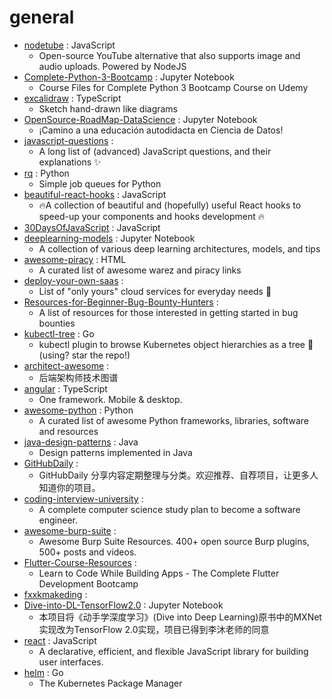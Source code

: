 # general
- [nodetube](https://github.com/mayeaux/nodetube) : JavaScript
  - Open-source YouTube alternative that also supports image and audio uploads. Powered by NodeJS
- [Complete-Python-3-Bootcamp](https://github.com/Pierian-Data/Complete-Python-3-Bootcamp) : Jupyter Notebook
  - Course Files for Complete Python 3 Bootcamp Course on Udemy
- [excalidraw](https://github.com/excalidraw/excalidraw) : TypeScript
  - Sketch hand-drawn like diagrams
- [OpenSource-RoadMap-DataScience](https://github.com/DataScienceResearchPeru/OpenSource-RoadMap-DataScience) : Jupyter Notebook
  - ¡Camino a una educación autodidacta en Ciencia de Datos!
- [javascript-questions](https://github.com/lydiahallie/javascript-questions) : 
  - A long list of (advanced) JavaScript questions, and their explanations ✨
- [rq](https://github.com/rq/rq) : Python
  - Simple job queues for Python
- [beautiful-react-hooks](https://github.com/antonioru/beautiful-react-hooks) : JavaScript
  - 🔥A collection of beautiful and (hopefully) useful React hooks to speed-up your components and hooks development 🔥
- [30DaysOfJavaScript](https://github.com/Asabeneh/30DaysOfJavaScript) : JavaScript
- [deeplearning-models](https://github.com/rasbt/deeplearning-models) : Jupyter Notebook
  - A collection of various deep learning architectures, models, and tips
- [awesome-piracy](https://github.com/Igglybuff/awesome-piracy) : HTML
  - A curated list of awesome warez and piracy links
- [deploy-your-own-saas](https://github.com/Atarity/deploy-your-own-saas) : 
  - List of "only yours" cloud services for everyday needs 🏴
- [Resources-for-Beginner-Bug-Bounty-Hunters](https://github.com/nahamsec/Resources-for-Beginner-Bug-Bounty-Hunters) : 
  - A list of resources for those interested in getting started in bug bounties
- [kubectl-tree](https://github.com/ahmetb/kubectl-tree) : Go
  - kubectl plugin to browse Kubernetes object hierarchies as a tree 🎄 (using? star the repo!)
- [architect-awesome](https://github.com/xingshaocheng/architect-awesome) : 
  - 后端架构师技术图谱
- [angular](https://github.com/angular/angular) : TypeScript
  - One framework. Mobile & desktop.
- [awesome-python](https://github.com/vinta/awesome-python) : Python
  - A curated list of awesome Python frameworks, libraries, software and resources
- [java-design-patterns](https://github.com/iluwatar/java-design-patterns) : Java
  - Design patterns implemented in Java
- [GitHubDaily](https://github.com/GitHubDaily/GitHubDaily) : 
  - GitHubDaily 分享内容定期整理与分类。欢迎推荐、自荐项目，让更多人知道你的项目。
- [coding-interview-university](https://github.com/jwasham/coding-interview-university) : 
  - A complete computer science study plan to become a software engineer.
- [awesome-burp-suite](https://github.com/alphaSeclab/awesome-burp-suite) : 
  - Awesome Burp Suite Resources. 400+ open source Burp plugins, 500+ posts and videos.
- [Flutter-Course-Resources](https://github.com/londonappbrewery/Flutter-Course-Resources) : 
  - Learn to Code While Building Apps - The Complete Flutter Development Bootcamp
- [fxxkmakeding](https://github.com/xyjoey/fxxkmakeding) : 
- [Dive-into-DL-TensorFlow2.0](https://github.com/TrickyGo/Dive-into-DL-TensorFlow2.0) : Jupyter Notebook
  - 本项目将《动手学深度学习》(Dive into Deep Learning)原书中的MXNet实现改为TensorFlow 2.0实现，项目已得到李沐老师的同意
- [react](https://github.com/facebook/react) : JavaScript
  - A declarative, efficient, and flexible JavaScript library for building user interfaces.
- [helm](https://github.com/helm/helm) : Go
  - The Kubernetes Package Manager

